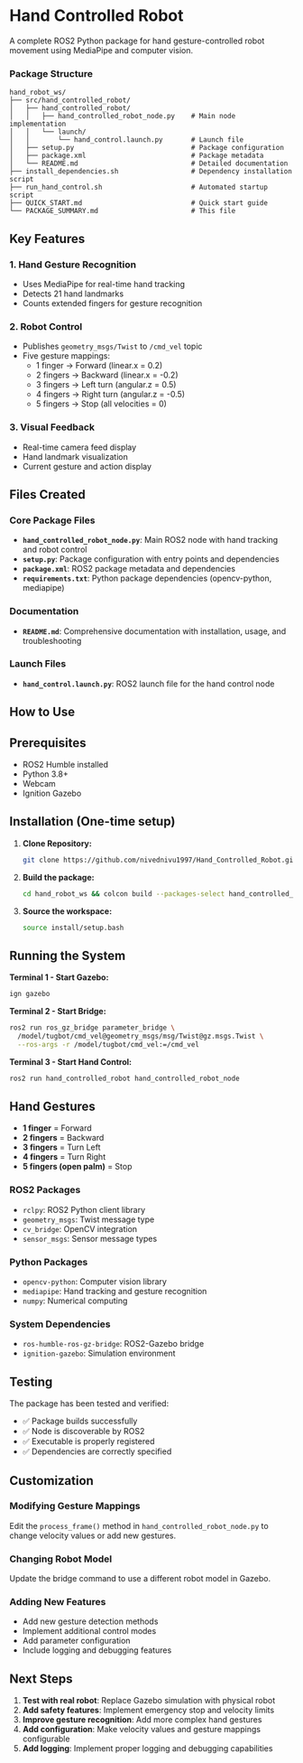 # Hand Controlled Robot


A complete ROS2 Python package for hand gesture-controlled robot movement using MediaPipe and computer vision.

### Package Structure
```
hand_robot_ws/
├── src/hand_controlled_robot/
│   ├── hand_controlled_robot/
│   │   ├── hand_controlled_robot_node.py    # Main node implementation
│   │   └── launch/
│   │       └── hand_control.launch.py       # Launch file
│   ├── setup.py                             # Package configuration
│   ├── package.xml                          # Package metadata
│   └── README.md                            # Detailed documentation
├── install_dependencies.sh                  # Dependency installation script
├── run_hand_control.sh                      # Automated startup script
├── QUICK_START.md                           # Quick start guide
└── PACKAGE_SUMMARY.md                       # This file
```

## Key Features

### 1. Hand Gesture Recognition
- Uses MediaPipe for real-time hand tracking
- Detects 21 hand landmarks
- Counts extended fingers for gesture recognition

### 2. Robot Control
- Publishes `geometry_msgs/Twist` to `/cmd_vel` topic
- Five gesture mappings:
  - 1 finger → Forward (linear.x = 0.2)
  - 2 fingers → Backward (linear.x = -0.2)
  - 3 fingers → Left turn (angular.z = 0.5)
  - 4 fingers → Right turn (angular.z = -0.5)
  - 5 fingers → Stop (all velocities = 0)

### 3. Visual Feedback
- Real-time camera feed display
- Hand landmark visualization
- Current gesture and action display

## Files Created

### Core Package Files
- **`hand_controlled_robot_node.py`**: Main ROS2 node with hand tracking and robot control
- **`setup.py`**: Package configuration with entry points and dependencies
- **`package.xml`**: ROS2 package metadata and dependencies
- **`requirements.txt`**: Python package dependencies (opencv-python, mediapipe)

### Documentation
- **`README.md`**: Comprehensive documentation with installation, usage, and troubleshooting

### Launch Files
- **`hand_control.launch.py`**: ROS2 launch file for the hand control node

## How to Use


## Prerequisites
- ROS2 Humble installed
- Python 3.8+
- Webcam
- Ignition Gazebo

## Installation (One-time setup)

1. **Clone Repository:**
   ```bash
   git clone https://github.com/nivednivu1997/Hand_Controlled_Robot.git

   
   ```

2. **Build the package:**
   ```bash
   cd hand_robot_ws && colcon build --packages-select hand_controlled_robot
   ```

3. **Source the workspace:**
   ```bash
   source install/setup.bash
   ```

## Running the System

**Terminal 1 - Start Gazebo:**
```bash
ign gazebo
```

**Terminal 2 - Start Bridge:**
```bash
ros2 run ros_gz_bridge parameter_bridge \
  /model/tugbot/cmd_vel@geometry_msgs/msg/Twist@gz.msgs.Twist \
  --ros-args -r /model/tugbot/cmd_vel:=/cmd_vel
```

**Terminal 3 - Start Hand Control:**
```bash
ros2 run hand_controlled_robot hand_controlled_robot_node
```

## Hand Gestures

- **1 finger** = Forward
- **2 fingers** = Backward
- **3 fingers** = Turn Left
- **4 fingers** = Turn Right
- **5 fingers (open palm)** = Stop

### ROS2 Packages
- `rclpy`: ROS2 Python client library
- `geometry_msgs`: Twist message type
- `cv_bridge`: OpenCV integration
- `sensor_msgs`: Sensor message types

### Python Packages
- `opencv-python`: Computer vision library
- `mediapipe`: Hand tracking and gesture recognition
- `numpy`: Numerical computing

### System Dependencies
- `ros-humble-ros-gz-bridge`: ROS2-Gazebo bridge
- `ignition-gazebo`: Simulation environment

## Testing

The package has been tested and verified:
- ✅ Package builds successfully
- ✅ Node is discoverable by ROS2
- ✅ Executable is properly registered
- ✅ Dependencies are correctly specified

## Customization

### Modifying Gesture Mappings
Edit the `process_frame()` method in `hand_controlled_robot_node.py` to change velocity values or add new gestures.

### Changing Robot Model
Update the bridge command to use a different robot model in Gazebo.

### Adding New Features
- Add new gesture detection methods
- Implement additional control modes
- Add parameter configuration
- Include logging and debugging features

## Next Steps

1. **Test with real robot**: Replace Gazebo simulation with physical robot
2. **Add safety features**: Implement emergency stop and velocity limits
3. **Improve gesture recognition**: Add more complex hand gestures
4. **Add configuration**: Make velocity values and gesture mappings configurable
5. **Add logging**: Implement proper logging and debugging capabilities
